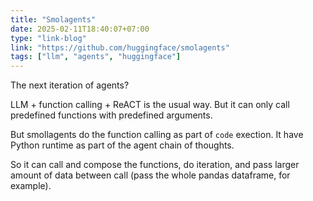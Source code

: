 ```yaml
---
title: "Smolagents"
date: 2025-02-11T18:40:07+07:00
type: "link-blog"
link: "https://github.com/huggingface/smolagents"
tags: ["llm", "agents", "huggingface"]
---
```


The next iteration of agents?

LLM + function calling + ReACT is the usual way. But it can only call predefined functions with predefined arguments.

But smollagents do the function calling as part of `code` exection. It have Python runtime as part of the agent chain of thoughts.

So it can call and compose the functions, do iteration, and pass larger amount of data between call (pass the whole pandas dataframe, for example).
